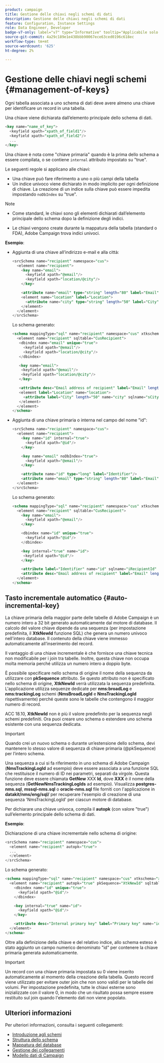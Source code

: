 ```yaml
---
product: campaign
title: Gestione delle chiavi negli schemi di dati
description: Gestione delle chiavi negli schemi di dati
feature: Configuration, Instance Settings
role: Data Engineer, Developer
badge-v7-only: label="v7" type="Informative" tooltip="Applicabile solo a Campaign Classic v7"
source-git-commit: 4a29c189e1e438bbb90067ece63ced0196c618ec
workflow-type: tm+mt
source-wordcount: '625'
ht-degree: 2%

---
```



# Gestione delle chiavi negli schemi {#management-of-keys}

Ogni tabella associata a uno schema di dati deve avere almeno una chiave per identificare un record in una tabella.

Una chiave viene dichiarata dall’elemento principale dello schema di dati.

```sql
<key name="name_of_key">
  <keyfield xpath="xpath_of_field1"/>
  <keyfield xpath="xpath_of_field2"/>
  ...
</key>
```

Una chiave è nota come &quot;chiave primaria&quot; quando è la prima dello schema a essere compilata, o se contiene `internal` attributo impostato su &quot;true&quot;.

Le seguenti regole si applicano alle chiavi:

* Una chiave può fare riferimento a uno o più campi della tabella
* Un indice univoco viene dichiarato in modo implicito per ogni definizione di chiave. La creazione di un indice sulla chiave può essere impedita impostando `noDbIndex` su &quot;true&quot;.

>[!NOTE]
>
>* Come standard, le chiavi sono gli elementi dichiarati dall’elemento principale dello schema dopo la definizione degli indici.
>
>* Le chiavi vengono create durante la mappatura della tabella (standard o FDA), Adobe Campaign trova indici univoci.

**Esempio**:

* Aggiunta di una chiave all’indirizzo e-mail e alla città:

  ```sql
  <srcSchema name="recipient" namespace="cus">
    <element name="recipient">
      <key name="email">
        <keyfield xpath="@email"/> 
        <keyfield xpath="location/@city"/> 
      </key>
  
      <attribute name="email" type="string" length="80" label="Email" desc="Email address of recipient"/>
      <element name="location" label="Location">
        <attribute name="city" type="string" length="50" label="City" userEnum="city"/>
      </element>
    </element>
  </srcSchema>
  ```

  Lo schema generato:

  ```sql
  <schema mappingType="sql" name="recipient" namespace="cus" xtkschema="xtk:schema">  
    <element name="recipient" sqltable="CusRecipient">    
     <dbindex name="email" unique="true">      
       <keyfield xpath="@email"/>      
       <keyfield xpath="location/@city"/>    
     </dbindex>    
  
     <key name="email">      
      <keyfield xpath="@email"/>      
      <keyfield xpath="location/@city"/>    
     </key>    
  
     <attribute desc="Email address of recipient" label="Email" length="80" name="email" sqlname="sEmail" type="string"/>    
     <element label="Location" name="location">      
       <attribute label="City" length="50" name="city" sqlname="sCity" type="string" userEnum="city"/>    
     </element>  
    </element>
  </schema>
  ```

* Aggiunta di una chiave primaria o interna nel campo del nome &quot;id&quot;:

  ```sql
  <srcSchema name="recipient" namespace="cus">
    <element name="recipient">
      <key name="id" internal="true">
        <keyfield xpath="@id"/> 
      </key>
  
      <key name="email" noDbIndex="true">
        <keyfield xpath="@email"/> 
      </key>
  
      <attribute name="id" type="long" label="Identifier"/>
      <attribute name="email" type="string" length="80" label="Email" desc="Email address of recipient"/>
    </element>
  </srcSchema>
  ```

  Lo schema generato:

  ```sql
  <schema mappingType="sql" name="recipient" namespace="cus" xtkschema="xtk:schema">  
    <element name="recipient" sqltable="CusRecipient">    
      <key name="email">      
        <keyfield xpath="@email"/>    
      </key>    
  
      <dbindex name="id" unique="true">      
        <keyfield xpath="@id"/>    
      </dbindex>    
  
      <key internal="true" name="id">      
       <keyfield xpath="@id"/>    
      </key>    
  
      <attribute label="Identifier" name="id" sqlname="iRecipientId" type="long"/>    
      <attribute desc="Email address of recipient" label="Email" length="80" name="email" sqlname="sEmail" type="string"/>  
    </element>
  </schema>
  ```

## Tasto incrementale automatico {#auto-incremental-key}

La chiave primaria della maggior parte delle tabelle di Adobe Campaign è un numero intero a 32 bit generato automaticamente dal motore di database. Il calcolo del valore chiave dipende da una sequenza (per impostazione predefinita, il **XtkNewId** funzione SQL) che genera un numero univoco nell&#39;intero database. Il contenuto della chiave viene immesso automaticamente all’inserimento del record.

Il vantaggio di una chiave incrementale è che fornisce una chiave tecnica non modificabile per i join tra tabelle. Inoltre, questa chiave non occupa molta memoria perché utilizza un numero intero a doppio byte.

È possibile specificare nello schema di origine il nome della sequenza da utilizzare con **pkSequence** attributo. Se questo attributo non è specificato nello schema di origine, **XtkNewId** verrà utilizzata la sequenza predefinita. L&#39;applicazione utilizza sequenze dedicate per **nms:broadLog** e **nms:trackingLog** schemi (**NmsBroadLogId** e **NmsTrackingLogId** rispettivamente) perché queste sono le tabelle che contengono il maggior numero di record.

ACC 18.10, **XtkNewId** non è più il valore predefinito per la sequenza negli schemi predefiniti. Ora puoi creare uno schema o estendere uno schema esistente con una sequenza dedicata.

>[!IMPORTANT]
>
>Quando crei un nuovo schema o durante un’estensione dello schema, devi mantenere lo stesso valore di sequenza di chiave primaria (@pkSequence) per l’intero schema.

Una sequenza a cui si fa riferimento in uno schema di Adobe Campaign (**NmsTrackingLogId** ad esempio) deve essere associata a una funzione SQL che restituisce il numero di ID nei parametri, separati da virgole. Questa funzione deve essere chiamata **GetNew** XXX **Id**, dove **XXX** è il nome della sequenza (**GetNewNmsTrackingLogIds** ad esempio). Visualizza **postgres-nms.sql**, **mssql-nms.sql** o **oracle-nms.sql** file forniti con l&#39;applicazione in **datakit/nms/eng/sql/** per recuperare l&#39;esempio di creazione di una sequenza &#39;NmsTrackingLogId&#39; per ciascun motore di database.

Per dichiarare una chiave univoca, compila il **autopk** (con valore &quot;true&quot;) sull’elemento principale dello schema di dati.

**Esempio**:

Dichiarazione di una chiave incrementale nello schema di origine:

```sql
<srcSchema name="recipient" namespace="cus">
  <element name="recipient" autopk="true">
  ...
  </element>
</srcSchema>
```

Lo schema generato:

```sql
<schema mappingType="sql" name="recipient" namespace="cus" xtkschema="xtk:schema">  
  <element name="recipient" autopk="true" pkSequence="XtkNewId" sqltable="CusRecipient"> 
    <dbindex name="id" unique="true">
      <keyfield xpath="@id"/>
    </dbindex>

    <key internal="true" name="id">
      <keyfield xpath="@id"/>
    </key>

    <attribute desc="Internal primary key" label="Primary key" name="id" sqlname="iRecipientId" type="long"/>
  </element>
</schema>
```

Oltre alla definizione della chiave e del relativo indice, allo schema esteso è stato aggiunto un campo numerico denominato &quot;id&quot; per contenere la chiave primaria generata automaticamente.

>[!IMPORTANT]
>
>Un record con una chiave primaria impostata su 0 viene inserito automaticamente al momento della creazione della tabella. Questo record viene utilizzato per evitare outer join che non sono validi per le tabelle dei volumi. Per impostazione predefinita, tutte le chiavi esterne sono inizializzate con il valore 0, in modo che un risultato possa sempre essere restituito sul join quando l&#39;elemento dati non viene popolato.


## Ulteriori informazioni

Per ulteriori informazioni, consulta i seguenti collegamenti:

* [Introduzione agli schemi](about-schema-reference.md)
* [Struttura dello schema](schema-structure.md)
* [Mappatura del database](database-mapping.md)
* [Gestione dei collegamenti](database-links.md)
* [Modello dati di Campaign](about-data-model.md)